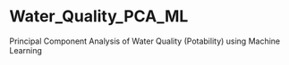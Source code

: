 # Water_Quality_PCA_ML
Principal Component Analysis of Water Quality (Potability) using Machine Learning
